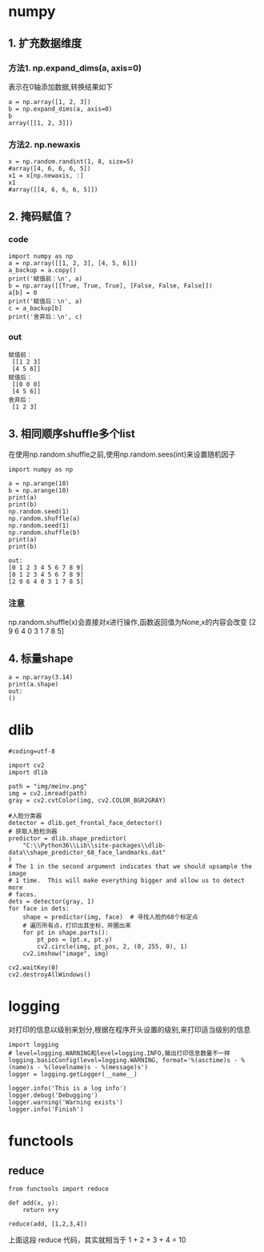 # numpy
## 1. 扩充数据维度
### 方法1. np.expand_dims(a, axis=0)
表示在0轴添加数据,转换结果如下

    a = np.array([1, 2, 3])
    b = np.expand_dims(a, axis=0)
    b
    array([[1, 2, 3]])
### 方法2. np.newaxis
    x = np.random.randint(1, 8, size=5)
    #array([4, 6, 6, 6, 5])
    x1 = x[np.newaxis, :]
    x1
    #array([[4, 6, 6, 6, 5]])
    
## 2. 掩码赋值？
### code
    import numpy as np
    a = np.array([[1, 2, 3], [4, 5, 6]])
    a_backup = a.copy()
    print('赋值前：\n', a)
    b = np.array([[True, True, True], [False, False, False]])
    a[b] = 0
    print('赋值后：\n', a)
    c = a_backup[b]
    print('舍弃后：\n', c)
### out
    赋值前：
     [[1 2 3]
     [4 5 6]]
    赋值后：
     [[0 0 0]
     [4 5 6]]
    舍弃后：
     [1 2 3]

## 3. 相同顺序shuffle多个list
在使用np.random.shuffle之前,使用np.random.sees(int)来设置随机因子

    import numpy as np 

    a = np.arange(10)
    b = np.arange(10)
    print(a)
    print(b)
    np.random.seed(1)
    np.random.shuffle(a)
    np.random.seed(1)
    np.random.shuffle(b)
    print(a)
    print(b)
    
    out:
    [0 1 2 3 4 5 6 7 8 9]
    [0 1 2 3 4 5 6 7 8 9]
    [2 9 6 4 0 3 1 7 8 5]
### 注意
np.random.shuffle(x)会直接对x进行操作,函数返回值为None,x的内容会改变
    [2 9 6 4 0 3 1 7 8 5]

## 4. 标量shape
    a = np.array(3.14)
    print(a.shape)
    out:
    ()
    
    
# dlib
    #coding=utf-8

    import cv2
    import dlib

    path = "img/meinv.png"
    img = cv2.imread(path)
    gray = cv2.cvtColor(img, cv2.COLOR_BGR2GRAY)

    #人脸分类器
    detector = dlib.get_frontal_face_detector()
    # 获取人脸检测器
    predictor = dlib.shape_predictor(
        "C:\\Python36\\Lib\\site-packages\\dlib-data\\shape_predictor_68_face_landmarks.dat"
    )
    # The 1 in the second argument indicates that we should upsample the image
    # 1 time.  This will make everything bigger and allow us to detect more
    # faces.
    dets = detector(gray, 1)
    for face in dets:
        shape = predictor(img, face)  # 寻找人脸的68个标定点
        # 遍历所有点，打印出其坐标，并圈出来
        for pt in shape.parts():
            pt_pos = (pt.x, pt.y)
            cv2.circle(img, pt_pos, 2, (0, 255, 0), 1)
        cv2.imshow("image", img)

    cv2.waitKey(0)
    cv2.destroyAllWindows()


# logging
对打印的信息以级别来划分,根据在程序开头设置的级别,来打印适当级别的信息

    import logging
    # level=logging.WARNING和level=logging.INFO,输出打印信息数量不一样
    logging.basicConfig(level=logging.WARNING, format='%(asctime)s - %(name)s - %(levelname)s - %(message)s')
    logger = logging.getLogger(__name__)

    logger.info('This is a log info')
    logger.debug('Debugging')
    logger.warning('Warning exists')
    logger.info('Finish')


# functools
## reduce
    from functools import reduce

    def add(x, y):
        return x+y

    reduce(add, [1,2,3,4])
    
上面这段 reduce 代码，其实就相当于 1 + 2 + 3 + 4 = 10
